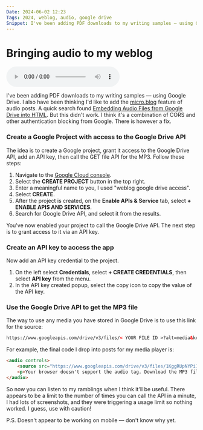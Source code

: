 ```yaml
---
Date: 2024-06-02 12:23
Tags: 2024, weblog, audio, google drive
Snippet: I've been adding PDF downloads to my writing samples — using Google Drive. I also have been thinking I'd like to add the micro.blog feature of audio posts. A quick search found...
---
```


# Bringing audio to my weblog

<audio controls>
    <source src="https://github.com/PhilStollery/phils.weblog.lol/raw/master/audio/Bringing%20audio%20to%20my%20weblog.m4a" type="audio/mp3">
    <p>Your browser doesn't support the audio tag. Download the M4A file here:  <a href="https://github.com/PhilStollery/phils.weblog.lol/raw/master/audio/Bringing%20audio%20to%20my%20weblog.m4a">https://github.com/PhilStollery/phils.weblog.lol/raw/master/audio/Bringing%20audio%20to%20my%20weblog.m4a</a></p>
</audio>

I've been adding PDF downloads to my writing samples — using Google Drive. I also have been thinking I'd like to add the [micro.blog](https://micro.blog/) feature of audio posts. A quick search found [Embedding Audio Files from Google Drive into HTML](https://www.simonsays.so/embedding-audio-files-from-google-drive/). But this didn't work. I think it's a combination of CORS and other authentication blocking from Google. There is however a fix. 

### Create a Google Project with access to the Google Drive API

The idea is to create a Google project, grant it access to the Google Drive API, add an API key, then call the GET file API for the MP3. Follow these steps:

1. Navigate to the [Google Cloud console](https://console.cloud.google.com/).
2. Select the **CREATE PROJECT** button in the top right. 
3. Enter a meaningful name to you, I used "weblog google drive access".
4. Select **CREATE**.
5. After the project is created, on the **Enable APIs & Service** tab, select **+ ENABLE APIS AND SERVICES**.
6. Search for Google Drive API, and select it from the results. 

You've now enabled your project to call the Google Drive API. The next step is to grant access to it via an API key.

### Create an API key to access the app

Now add an API key credential to the project.

1. On the left select **Credentials**, select **+ CREATE CREDENTIALS**, then select **API key** from the menu.
2. In the API key created popup, select the copy icon to copy the value of the API key.

### Use the Google Drive API to get the MP3 file

The way to use any media you have stored in Google Drive is to use this link for the source:

```html
https://www.googleapis.com/drive/v3/files/< YOUR FILE ID >?alt=media&key=< YOUR API KEY >
```

For example, the final code I drop into posts for my media player is:

```html
<audio controls>
    <source src="https://www.googleapis.com/drive/v3/files/1KggRUpNYPi1FXpxNs0qvRDzOGTw8F8SX?alt=media&key=AIzaSyCwfa8n8lETUWoU1AgB9KdVRD1su_e9Gg0" type="audio/mp3">
    <p>Your browser doesn't support the audio tag. Download the MP3 file here:  <a href="https://drive.google.com/file/d/1KggRUpNYPi1FXpxNs0qvRDzOGTw8F8SX/view?usp=sharing">https://drive.google.com/file/d/1KggRUpNYPi1FXpxNs0qvRDzOGTw8F8SX/view?usp=sharing</a></p>
</audio>
```

So now you can listen to my ramblings when I think it'll be useful. There appears to be a limit to the number of times you can call the API in a minute, I had lots of screenshots, and they were triggering a usage limit so nothing worked. I guess, use with caution!

P.S. Doesn't appear to be working on mobile — don't know why yet.
